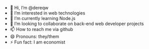 - 👋 Hi, I’m @dereqw
- 👀 I’m interested in web technologies
- 🌱 I’m currently learning Node.js
- 💞️ I’m looking to collaborate on back-end web developer projects
- 📫 How to reach me via github
- 😄 Pronouns: they/them
- ⚡ Fun fact: I am economist

<!---
dereqw/dereqw is a ✨ special ✨ repository because its `README.md` (this file) appears on your GitHub profile.
You can click the Preview link to take a look at your changes.
--->
